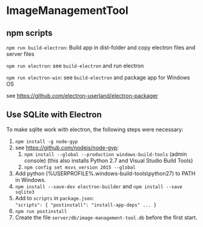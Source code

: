 # ImageManagementTool

## npm scripts
`npm run build-electron`: Build app in dist-folder and copy electron files and server files

`npm run electron`: see `build-electron` and run electron

`npm run electron-win`: see `build-electron` and package app for Windows OS

see https://github.com/electron-userland/electron-packager

## Use SQLite with Electron
To make sqlite work with electron, the following steps were necessary:

1. `npm install -g node-gyp`
2. see https://github.com/nodejs/node-gyp:  
   1. `npm install --global --production windows-build-tools` (admin console) (this also installs Python 2.7 and Visual Studio Build Tools)
   2. `npm config set msvs_version 2015 --global`
3. Add python (%USERPROFILE%\.windows-build-tools\python27) to PATH in Windows.
4. `npm install --save-dev electron-builder` and `npm install --save sqlite3`
5. Add to `scripts` in `package.json`:  
   `"scripts": {
      "postinstall": "install-app-deps"
      ...
   }`
6. `npm run postinstall`
7. Create the file `server/db/image-management-tool.db` before the first start.
